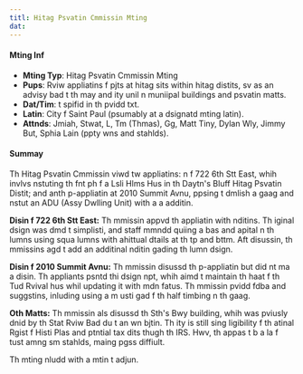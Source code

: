 ```yaml
---
titl: Hitag Psvatin Cmmissin Mting 
dat: 
---
```

#### Mting Inf
* **Mting Typ**: Hitag Psvatin Cmmissin Mting
* **Pups**: Rviw appliatins f pjts at hitag sits  within hitag distits, sv as an advisy bad t th may and ity unil n muniipal buildings and psvatin matts.
* **Dat/Tim**: t spifid in th pvidd txt.
* **Latin**: City f Saint Paul (psumably at a dsignatd mting latin).
* **Attnds**: Jmiah, Stwat, L, Tm (Thmas), Gg, Matt Tiny, Dylan Wly, Jimmy But, Sphia Lain (ppty wns and stahlds).

#### Summay
Th Hitag Psvatin Cmmissin viwd tw appliatins: n f 722 6th Stt East, whih invlvs nstuting th fnt ph f a Lsli Hlms Hus in th Daytn's Bluff Hitag Psvatin Distit; and anth p-appliatin at 2010 Summit Avnu, ppsing t dmlish a gaag and nstut an ADU (Assy Dwlling Unit) with a a additin.

**Disin f 722 6th Stt East:**
Th mmissin appvd th appliatin with nditins. Th iginal dsign was dmd t simplisti, and staff mmndd quiing a bas and apital n th lumns  using squa lumns with ahittual dtails at th tp and bttm. Aft disussin, th mmissins agd t add an additinal nditin gading th lumn dsign.

**Disin f 2010 Summit Avnu:**
Th mmissin disussd th p-appliatin but did nt ma a disin. Th appliants psntd thi dsign npt, whih aimd t maintain th haat f th Tud Rvival hus whil updating it with mdn fatus. Th mmissin pvidd fdba and suggstins, inluding using a m usti gad f th half timbing n th gaag.

**Oth Matts:**
Th mmissin als disussd th Sth's Bwy building, whih was pviusly dnid by th Stat Rviw Bad du t an wn bjtin. Th ity is still sing ligibility f th atinal Rgist f Histi Plas and ptntial tax dits thugh th IRS. Hwv, th appas t b a la f tust amng sm stahlds, maing pgss diffiult.

Th mting nludd with a mtin t adjun.

